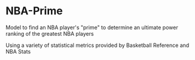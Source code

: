 # NBA-Prime
Model to find an NBA player's "prime" to determine an ultimate power ranking of the greatest NBA players

Using a variety of statistical metrics provided by Basketball Reference and NBA Stats
